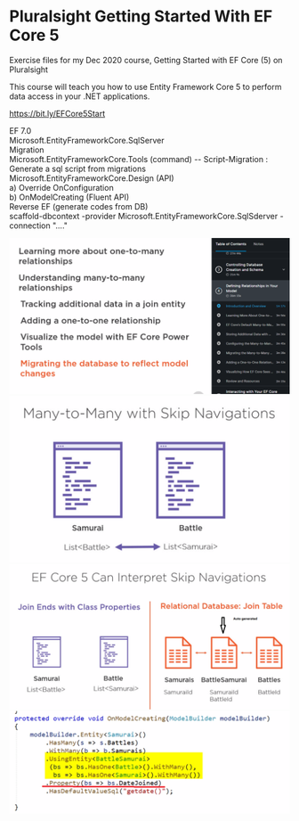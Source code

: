 # Pluralsight Getting Started With EF Core 5  
Exercise files for my Dec 2020 course, Getting Started with EF Core (5) on Pluralsight  

This course will teach you how to use Entity Framework Core 5 to perform data access in your .NET applications.
  
https://bit.ly/EFCore5Start

EF 7.0  
Microsoft.EntityFrameworkCore.SqlServer  
Migration  
Microsoft.EntityFrameworkCore.Tools (command) -- Script-Migration : Generate a sql script from migrations  
Microsoft.EntityFrameworkCore.Design (API)  
a) Override OnConfiguration  
b) OnModelCreating (Fluent API)  
Reverse EF (generate codes from DB)  
scaffold-dbcontext -provider Microsoft.EntityFrameworkCore.SqlSderver -connection "...."  

<div align="left">
    <img src="/image/4.png" width="700"</img> 
</div>
<div align="left">
    <img src="/image/4ManyToMany.png" width="700"</img> 
</div>
<div align="left">
    <img src="/image/4JoinTable.png" width="700"</img> 
</div>
<div align="left">
    <img src="/image/4JoinExtra.png" width="700"</img> 
</div>
